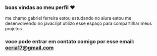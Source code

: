 ### boas vindas ao meu perfil ❤
me chamo gabriel ferreira
estou estudando no alura
estou me desenvolvendo no javacript
utilizo esse espaço para compartilhar meus projetos
### voce pode entrar em contato comigo por esse email: ocria17@gmail.com
